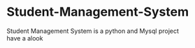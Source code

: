 # Student-Management-System
Student Management System is a python and Mysql project<br>have a alook
